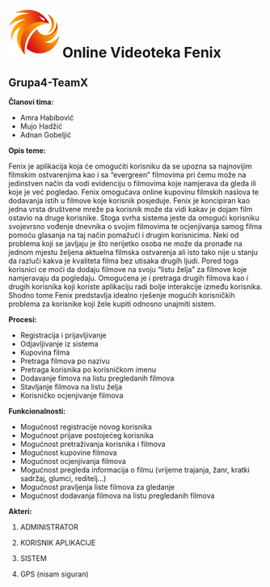 # ![alt text](https://github.com/ooad-2017-2018/Grupa4-X/blob/master/Resursi/novi_logo_100x100.png) Online Videoteka Fenix

## Grupa4-TeamX
**Članovi tima:**
* Amra Habibović
* Mujo Hadžić
* Adnan Gobeljić

**Opis teme:**

Fenix je aplikacija koja će omogućiti korisniku da se upozna sa najnovijim filmskim ostvarenjima kao i sa “evergreen” filmovima pri čemu može na jedinstven način da vodi evidenciju o filmovima koje namjerava da gleda ili koje je već pogledao. Fenix omogućava online kupovinu filmskih naslova te dodavanja istih u filmove koje korisnik posjeduje. Fenix je koncipiran kao jedna vrsta društvene mreže pa korisnik može da vidi kakav je dojam film ostavio na druge korisnike. Stoga svrha sistema jeste da omogući korisniku svojevrsno vođenje dnevnika o svojim filmovima te ocjenjivanja samog filma pomoću glasanja na taj način pomažući i drugim korisnicima. Neki od problema koji se javljaju je što nerijetko osoba ne može da pronađe na jednom mjestu željena aktuelna filmska ostvarenja ali isto tako nije u stanju da razluči kakva je kvaliteta filma bez utisaka drugih ljudi.  Pored toga korisnici ce moći da dodaju filmove na svoju “listu želja” za filmove koje namjeravaju da pogledaju. Omogućena je i pretraga drugih filmova kao i drugih korisnika koji koriste aplikaciju radi bolje interakcije između korisnika. Shodno tome Fenix predstavlja idealno rješenje mogućih korisničkih problema za korisnike koji žele kupiti odnosno unajmiti sistem.

**Procesi:**
* Registracija i prijavljivanje
* Odjavljivanje iz sistema
* Kupovina filma 
* Pretraga filmova po nazivu
* Pretraga korisnika po korisničkom imenu
* Dodavanje fimova na listu pregledanih filmova
* Stavljanje filmova na listu želja
* Korisničko ocjenjivanje filmova

**Funkcionalnosti:**
* Mogućnost registracije novog korisnika
* Mogućnost prijave postojećeg korisnika
* Mogućnost pretraživanja korisnika i filmova
* Mogućnost kupovine filmova
* Mogućnost ocjenjivanja filmova
* Mogućnost pregleda informacija o filmu (vrijeme trajanja, žanr, kratki sadržaj, glumci, reditelj...)
* Mogućnost pravljenja liste filmova za gledanje
* Mogućnost dodavanja filmova na listu pregledanih filmova

****Akteri:****

1. ADMINISTRATOR

2. KORISNIK APLIKACIJE

3. SISTEM

4. GPS (nisam siguran)

 


